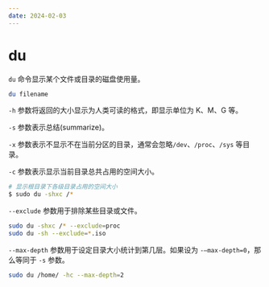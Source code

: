```yaml
---
date: 2024-02-03
---
```


# du

`du` 命令显示某个文件或目录的磁盘使用量。

```bash
du filename
```

`-h` 参数将返回的大小显示为人类可读的格式，即显示单位为 K、M、G 等。

`-s` 参数表示总结(summarize)。

`-x` 参数表示不显示不在当前分区的目录，通常会忽略`/dev`、`/proc`、`/sys` 等目录。

`-c` 参数表示显示当前目录总共占用的空间大小。

```bash
# 显示根目录下各级目录占用的空间大小
$ sudo du -shxc /*
```

`--exclude` 参数用于排除某些目录或文件。

```bash
sudo du -shxc /* --exclude=proc
sudo du -sh --exclude=*.iso
```

`--max-depth` 参数用于设定目录大小统计到第几层。如果设为 `-–max-depth=0`，那么等同于 `-s` 参数。

```bash
sudo du /home/ -hc --max-depth=2
```
